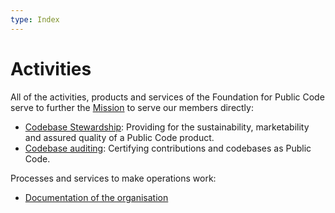 ```yaml
---
type: Index
---
```


# Activities

All of the activities, products and services of the Foundation for Public Code serve to further the [Mission](../organization/mission.md) to serve our members directly:

* [Codebase Stewardship](codebase-stewardship/index.md): Providing for the sustainability, marketability and assured quality of a Public Code product.
* [Codebase auditing](codebase-auditing/index.md): Certifying contributions and codebases as Public Code.

Processes and services to make operations work:

* [Documentation of the organisation](documentation/index.md)
